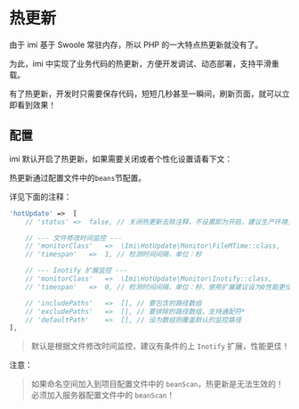 # 热更新

由于 imi 基于 Swoole 常驻内存，所以 PHP 的一大特点热更新就没有了。

为此，imi 中实现了业务代码的热更新，方便开发调试、动态部署，支持平滑重载。

有了热更新，开发时只需要保存代码，短短几秒甚至一瞬间，刷新页面，就可以立即看到效果！

## 配置

imi 默认开启了热更新，如果需要关闭或者个性化设置请看下文：

热更新通过配置文件中的`beans`节配置。

详见下面的注释：

```php
'hotUpdate'	=>	[
    // 'status'	=>	false, // 关闭热更新去除注释，不设置即为开启，建议生产环境关闭

    // --- 文件修改时间监控 ---
    // 'monitorClass'	=>	\Imi\HotUpdate\Monitor\FileMTime::class,
    // 'timespan'	=>	1, // 检测时间间隔，单位：秒

    // --- Inotify 扩展监控 ---
    // 'monitorClass'	=>	\Imi\HotUpdate\Monitor\Inotify::class,
    // 'timespan'	=>	0, // 检测时间间隔，单位：秒，使用扩展建议设为0性能更佳

    // 'includePaths'	=>	[], // 要包含的路径数组
    // 'excludePaths'	=>	[], // 要排除的路径数组，支持通配符*
    // 'defaultPath'	=>	[], // 设为数组则覆盖默认的监控路径
],
```

> 默认是根据文件修改时间监控，建议有条件的上 `Inotify` 扩展，性能更佳！

注意：

> 如果命名空间加入到项目配置文件中的 `beanScan`，热更新是无法生效的！必须加入服务器配置文件中的 `beanScan`！
